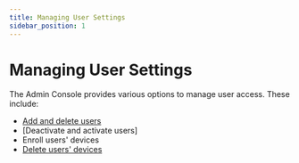 ```yaml
---
title: Managing User Settings
sidebar_position: 1
---
```


Managing User Settings
======================

The Admin Console provides various options to  manage user access. These include:

*   [Add and delete users](/docs/secure-work/workforce-settings/users/adding-deleting-users)
*   [Deactivate and activate users]<!-- (Deactivating_and_Reactivating) -->
*   Enroll users' devices
*   [Delete users' devices](/docs/secure-work/workforce-settings/users/deleting-a-tenant-or-user)